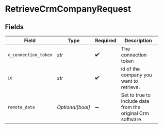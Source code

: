 # RetrieveCrmCompanyRequest


## Fields

| Field                                                       | Type                                                        | Required                                                    | Description                                                 |
| ----------------------------------------------------------- | ----------------------------------------------------------- | ----------------------------------------------------------- | ----------------------------------------------------------- |
| `x_connection_token`                                        | *str*                                                       | :heavy_check_mark:                                          | The connection token                                        |
| `id`                                                        | *str*                                                       | :heavy_check_mark:                                          | id of the company you want to retrieve.                     |
| `remote_data`                                               | *Optional[bool]*                                            | :heavy_minus_sign:                                          | Set to true to include data from the original Crm software. |